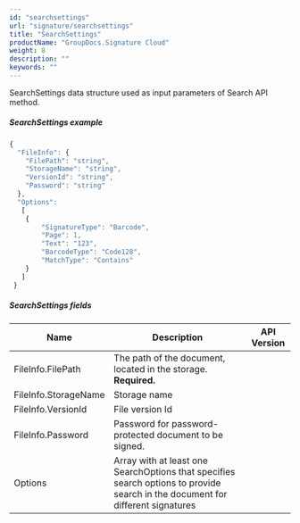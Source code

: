 ```yaml
---
id: "searchsettings"
url: "signature/searchsettings"
title: "SearchSettings"
productName: "GroupDocs.Signature Cloud"
weight: 8
description: ""
keywords: ""
---
```


SearchSettings data structure used as input parameters of Search API method.

##### SearchSettings example #####

```javascript
{
  "FileInfo": {
    "FilePath": "string",
    "StorageName": "string",
    "VersionId": "string",
    "Password": "string"
  },
  "Options":
   [
    {
        "SignatureType": "Barcode",
        "Page": 1,
        "Text": "123",
        "BarcodeType": "Code128",
        "MatchType": "Contains"
    }
   ]
 }

```

##### SearchSettings fields #####

|Name|Description|API Version
|---|---|---
|FileInfo.FilePath|The path of the document, located in the storage. **Required.**|
|FileInfo.StorageName|Storage name|
|FileInfo.VersionId|File version Id|
|FileInfo.Password|Password for password-protected document to be signed.|
|Options|Array with at least one SearchOptions that specifies search options to provide search in the document for different signatures
